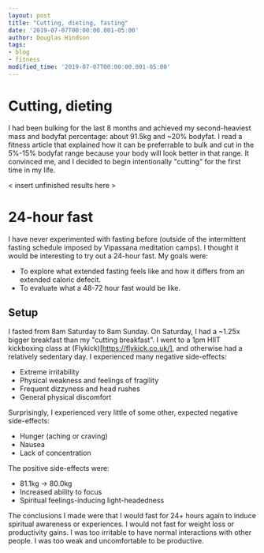 ```yaml
---
layout: post
title: "Cutting, dieting, fasting"
date: '2019-07-07T00:00:00.001-05:00'
author: Douglas Hindson
tags: 
- blog
- fitness
modified_time: '2019-07-07T00:00:00.001-05:00'
---
```


# Cutting, dieting

I had been bulking for the last 8 months and achieved my second-heaviest mass and bodyfat percentage: about 91.5kg and ~20% bodyfat. I read a fitness article that explained how it can be preferrable to bulk and cut in the 5%-15% bodyfat range because your body will look better in that range. It convinced me, and I decided to begin intentionally "cutting" for the first time in my life.

< insert unfinished results here >

# 24-hour fast

I have never experimented with fasting before (outside of the intermittent fasting schedule imposed by Vipassana meditation camps). I thought it would be interesting to try out a 24-hour fast. My goals were:

* To explore what extended fasting feels like and how it differs from an extended caloric defecit.
* To evaluate what a 48-72 hour fast would be like.

## Setup

I fasted from 8am Saturday to 8am Sunday. On Saturday, I had a ~1.25x bigger breakfast than my "cutting breakfast". I went to a 1pm HIIT kickboxing class at (Flykick)[https://flykick.co.uk/], and otherwise had a relatively sedentary day. I experienced many negative side-effects:

* Extreme irritability
* Physical weakness and feelings of fragility
* Frequent dizzyness and head rushes
* General physical discomfort

Surprisingly, I experienced very little of some other, expected negative side-effects:

* Hunger (aching or craving)
* Nausea
* Lack of concentration

The positive side-effects were:

* 81.1kg -> 80.0kg
* Increased ability to focus
* Spiritual feelings-inducing light-headedness

The conclusions I made were that I would fast for 24+ hours again to induce spiritual awareness or experiences. I would not fast for weight loss or productivity gains. I was too irritable to have normal interactions with other people. I was too weak and uncomfortable to be productive.